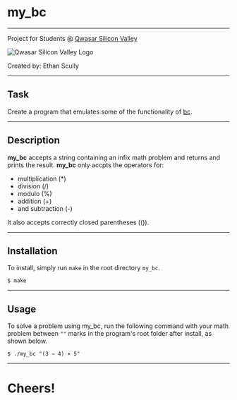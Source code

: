 # my_bc

***

Project for Students @ [Qwasar Silicon Valley](https://qwasar.io/)

![Qwasar Silicon Valley Logo](https://qwasar.io/wp-content/uploads/2019/07/Qwasar-Logo-09.png "Qwasar Silicon Valley Logo")

Created by:
Ethan Scully

***

## Task

Create a program that emulates some of the functionality of [bc](https://linux.die.net/man/1/bc).

***
## Description

**my_bc** accepts a string containing an infix math problem and returns and prints the result. **my_bc** only accpts the operators for:

- multiplication (*)
- division (/)
- modulo (%)
- addition (+)
- and subtraction (-) 

It also accepts correctly closed parentheses (()).

***
## Installation

To install, simply run `make` in the root directory `my_bc`.
```
$ make
```

***
## Usage

To solve a problem using my_bc, run the following command with your math problem between `""` marks in the program's root folder after install, as shown below.

```
$ ./my_bc "(3 − 4) × 5"
```


***
# Cheers!